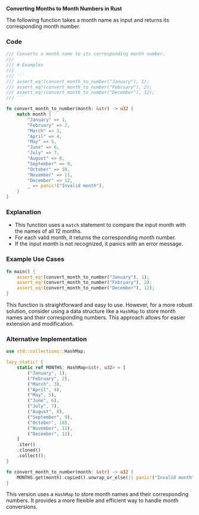 **Converting Months to Month Numbers in Rust**

The following function takes a month name as input and returns its corresponding month number.

### Code

```rust
/// Converts a month name to its corresponding month number.
///
/// # Examples
///
/// ```
/// assert_eq!(convert_month_to_number("January"), 1);
/// assert_eq!(convert_month_to_number("February"), 2);
/// assert_eq!(convert_month_to_number("December"), 12);
/// ``` 

fn convert_month_to_number(month: &str) -> u32 {
    match month {
        "January" => 1,
        "February" => 2,
        "March" => 3,
        "April" => 4,
        "May" => 5,
        "June" => 6,
        "July" => 7,
        "August" => 8,
        "September" => 9,
        "October" => 10,
        "November" => 11,
        "December" => 12,
        _ => panic!("Invalid month"),
    }
}
```

### Explanation

- This function uses a `match` statement to compare the input month with the names of all 12 months.
- For each valid month, it returns the corresponding month number.
- If the input month is not recognized, it panics with an error message.

### Example Use Cases

```rust
fn main() {
    assert_eq!(convert_month_to_number("January"), 1);
    assert_eq!(convert_month_to_number("February"), 2);
    assert_eq!(convert_month_to_number("December"), 12);
}
```

This function is straightforward and easy to use. However, for a more robust solution, consider using a data structure like a `HashMap` to store month names and their corresponding numbers. This approach allows for easier extension and modification. 

### Alternative Implementation

```rust
use std::collections::HashMap;

lazy_static! {
    static ref MONTHS: HashMap<&str, u32> = [
        ("January", 1),
        ("February", 2),
        ("March", 3),
        ("April", 4),
        ("May", 5),
        ("June", 6),
        ("July", 7),
        ("August", 8),
        ("September", 9),
        ("October", 10),
        ("November", 11),
        ("December", 12),
    ]
    .iter()
    .cloned()
    .collect();
}

fn convert_month_to_number(month: &str) -> u32 {
    MONTHS.get(month).copied().unwrap_or_else(|| panic!("Invalid month"))
}
```

This version uses a `HashMap` to store month names and their corresponding numbers. It provides a more flexible and efficient way to handle month conversions.